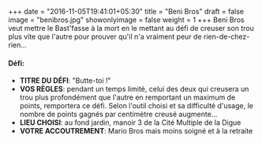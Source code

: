 +++
date = "2016-11-05T19:41:01+05:30"
title = "Beni Bros"
draft = false
image = "benibros.jpg"
showonlyimage = false
weight = 1
+++
Beni Bros veut mettre le Bast'fasse à la mort en le mettant au défi de creuser son trou plus vite que l'autre pour prouver qu'il n'a vraiment peur de rien-de-chez-rien...
<!--more-->

#### Défi:

- **TITRE DU DÉFI**: "Butte-toi !"
- **VOS RÈGLES**: pendant un temps limité, celui des deux qui creusera un trou plus profondément que l'autre en remportant un maximum de points, remportera ce défi. Selon l'outil choisi et sa difficulté d'usage, le nombre de points gagnés par centimètre creusé augmente...
- **LIEU CHOISI**: au fond jardin, manoir 3 de la Cité Multiple de la Digue
- **VOTRE ACCOUTREMENT**: Mario Bros mais moins soigné et à la retraite


